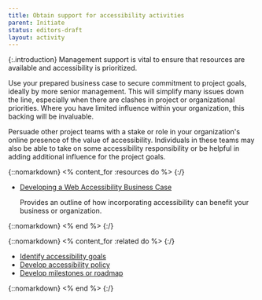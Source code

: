 ```yaml
---
title: Obtain support for accessibility activities
parent: Initiate
status: editors-draft
layout: activity
---
```


{:.introduction}
Management support is vital to ensure that resources are available and accessibility is prioritized.

Use your prepared business case to secure commitment to project goals, ideally by more senior management. This will simplify many issues down the line, especially when there are clashes in project or organizational priorities. Where you have limited influence within your organization, this backing will be invaluable.

Persuade other project teams with a stake or role in your organization's online presence of the value of accessibility. Individuals in these teams may also be able to take on some accessibility responsibility or be helpful in adding additional influence for the project goals.

{::nomarkdown}
<% content_for :resources do %>
{:/}

* [Developing a Web Accessibility Business Case](/WAI/bcase/Overview)

  Provides an outline of how incorporating accessibility can benefit your business or organization.
  
{::nomarkdown}
<% end %>
{:/}

{::nomarkdown}
<% content_for :related do %>
{:/}

* [Identify accessibility goals](identify_goals.html)
* [Develop accessibility policy](../plan/develop_policy.html)
* [Develop milestones or roadmap](../plan/develop_roadmap.html)

{::nomarkdown}
<% end %>
{:/}
